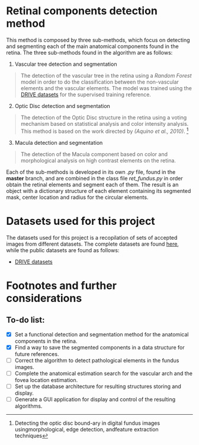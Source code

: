 # Retinal components detection method
This method is composed by three sub-methods, which focus on detecting and segmenting each of the main anatomical components found in the retina. 
The three sub-methods found in the algorithm are as follows:
1. Vascular tree detection and segmentation
>The detection of the vascular tree in the retina using a *Random Forest* model in order to do the classification between the non-vascular elements and the vascular elements. The model was trained using the [DRIVE datasets](https://drive.grand-challenge.org/) for the supervised training reference.

2. Optic Disc detection and segmentation
>The detection of the Optic Disc structure in the retina using a voting mechanism based on statistical analysis and color intensity analysis. This method is based on the work directed by *(Aquino et al., 2010)*. [^1]

3. Macula detection and segmentation
>The detection of the Macula component based on color and morphological analysis on high contrast elements on the retina.

Each of the sub-methods is developed in its own *.py* file, found in the **master** branch, and are combined in the class file *ret_fundus.py* in order obtain the retinal elements and segment each of them. The result is an object with a dictionary structure of each element containing its segmented mask, center location and radius for the circular elements.

# Datasets used for this project
The datasets used for this project is a recopilation of sets of accepted images from different datasets. The complete datasets are found [here](https://drive.google.com/drive/folders/18CM5gA1PsygCIoCX7RY42aGaXmZOenxW?usp=sharing), while the public datasets are found as follows:

* [DRIVE datasets](https://drive.grand-challenge.org/)

# Footnotes and further considerations
## To-do list:
- [x] Set a functional detection and segmentation method for the anatomical components in the retina.
- [x] Find a way to save the segmented components in a data structure for future references.
- [ ] Correct the algorithm to detect pathological elements in the fundus images.
- [ ] Complete the anatomical estimation search for the vascular arch and the fovea location estimation.
- [ ] Set up the database architecture for resulting structures storing and display.
- [ ] Generate a GUI application for display and control of the resulting algorithms.

> [^1]: Detecting  the  optic  disc  bound-ary in digital fundus images usingmorphological, edge detection, andfeature extraction techniques
